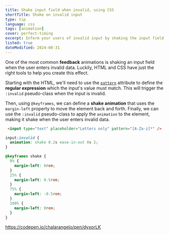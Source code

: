 ```yaml
---
title: Shake input field when invalid, using CSS
shortTitle: Shake on invalid input
type: tip
language: css
tags: [animation]
cover: perfect-timing
excerpt: Inform your users of invalid input by shaking the input field.
listed: true
dateModified: 2024-08-31
---
```


One of the most common **feedback** animations is shaking an input field when the user enters invalid data. Luckily, HTML and CSS have just the right tools to help you create this effect.

Starting with the HTML, we'll need to use the [`pattern`](https://developer.mozilla.org/en-US/docs/Web/HTML/Attributes/pattern) attribute to define the **regular expression** which the input's value must match. This will trigger the `:invalid` pseudo-class when the input is invalid.

Then, using `@keyframes`, we can define a **shake animation** that uses the `margin-left` property to move the element back and forth. Finally, we can use the `:invalid` pseudo-class to apply the `animation` to the element, making it shake when the user enters invalid data.

```html
 <input type="text" placeholder="Letters only" pattern="[A-Za-z]*" />
```

```css
input:invalid {
  animation: shake 0.2s ease-in-out 0s 2;
}

@keyframes shake {
  0% {
    margin-left: 0rem;
  }
  25% {
    margin-left: 0.5rem;
  }
  75% {
    margin-left: -0.5rem;
  }
  100% {
    margin-left: 0rem;
  }
}
```

https://codepen.io/chalarangelo/pen/dyxorLK
